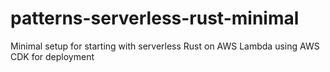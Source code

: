 # patterns-serverless-rust-minimal
Minimal setup for starting with serverless Rust on AWS Lambda using AWS CDK for deployment
